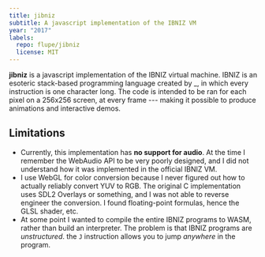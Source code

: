 ```yaml
---
title: jibniz
subtitle: A javascript implementation of the IBNIZ VM
year: "2017"
labels:
  repo: flupe/jibniz
  license: MIT
---
```


**jibniz** is a javascript implementation of the IBNIZ virtual machine.
IBNIZ is an esoteric stack-based programming language created by _, in which every
instruction is one character long. The code is intended to be ran for each
pixel on a 256x256 screen, at every frame --- making it possible to produce
animations and interactive demos.

## Limitations

- Currently, this implementation has **no support for audio**. At the time I remember
  the WebAudio API to be very poorly designed, and I did not understand how it was
  implemented in the official IBNIZ VM.
- I use WebGL for color conversion because I never figured out how to actually
  reliably convert YUV to RGB. The original C implementation uses SDL2
  Overlays or something, and I was not able to reverse engineer the conversion.
  I found floating-point formulas, hence the GLSL shader, etc.
- At some point I wanted to compile the entire IBNIZ programs to WASM, rather
  than build an interpreter. The problem is that IBNIZ programs are *unstructured*.
  the `J` instruction allows you to jump *anywhere* in the program.
